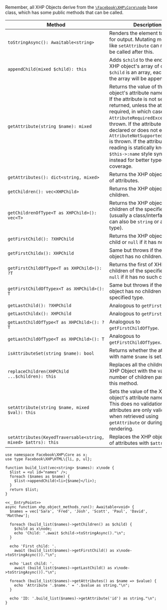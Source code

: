 Remember, all XHP Objects derive from the [`\Facebook\XHP\Core\node`](/hack/XHP/interfaces) base class, which has some public methods that can be called.

Method | Description
--------|------------
`toStringAsync(): Awaitable<string>` | Renders the element to a string for output. Mutating methods like `setAttribute` can no longer be called after this.
`appendChild(mixed $child): this` | Adds `$child` to the end of the XHP object's array of children. If `$child` is an array, each item in the array will be appended.
`getAttribute(string $name): mixed` | Returns the value of the XHP object's attribute named `$name`. If the attribute is not set, `null` is returned, unless the attribute is required, in which case `AttributeRequiredException` is thrown. If the attribute is not declared or does not exist, then `AttributeNotSupportedException` is thrown. If the attribute you are reading is statically known, use `$this->:name` style syntax instead for better typechecker coverage.
`getAttributes(): dict<string, mixed>` | Returns the XHP object's array of attributes.
`getChildren(): vec<XHPChild>` | Returns the XHP object's children.
`getChildrenOfType<T as XHPChild>(): vec<T>` | Returns the XHP object's children of the specified type (usually a class/interface, but can also be `string` or another type).
`getFirstChild(): ?XHPChild` | Returns the XHP object's first child or `null` if it has no children.
`getFirstChildx(): XHPChild` | Same but throws if the XHP object has no children.
`getFirstChildOfType<T as XHPChild>(): ?T` | Returns the first of XHP object's children of the specified type, or `null` if it has no such children.
`getFirstChildOfTypex<T as XHPChild>(): T` | Same but throws if the XHP object has no children of the specified type.
`getLastChild(): ?XHPChild` | Analogous to `getFirstChild`.
`getLastChildx(): XHPChild` | Analogous to `getFirstChildx`.
`getLastChildOfType<T as XHPChild>(): ?T` | Analogous to `getFirstChildOfType`.
`getLastChildOfType<T as XHPChild>(): T` | Analogous to `getFirstChildOfTypex`.
`isAttributeSet(string $name): bool` | Returns whether the attribute with name `$name` is set.
`replaceChildren(XHPChild ...$children): this` | Replaces all the children of this XHP Object with the variable number of children passed to this method.
`setAttribute(string $name, mixed $val): this` | Sets the value of the XHP object's attribute named `$name`. This does no validation, attributes are only validated when retrieved using `getAttribute` or during rendering.
`setAttributes(KeyedTraversable<string, mixed> $attrs): this` | Replaces the XHP object's array of attributes with `$attrs`.

```list-builder.hack
use namespace Facebook\XHP\Core as x;
use type Facebook\XHP\HTML\{li, p, ul};

function build_list(vec<string> $names): x\node {
  $list = <ul id="names" />;
  foreach ($names as $name) {
    $list->appendChild(<li>{$name}</li>);
  }
  return $list;
}

<<__EntryPoint>>
async function xhp_object_methods_run(): Awaitable<void> {
  $names = vec['Sara', 'Fred', 'Josh', 'Scott', 'Paul', 'David', 'Matthew'];

  foreach (build_list($names)->getChildren() as $child) {
    $child as x\node;
    echo 'Child: '.await $child->toStringAsync()."\n";
  }

  echo 'First child: '.
    await (build_list($names)->getFirstChild() as x\node->toStringAsync())."\n";

  echo 'Last child: '.
    await (build_list($names)->getLastChild() as x\node->toStringAsync())."\n";

  foreach (build_list($names)->getAttributes() as $name => $value) {
    echo 'Attribute '.$name.' = '.$value as string."\n";
  }

  echo 'ID: '.build_list($names)->getAttribute('id') as string."\n";
}
```
